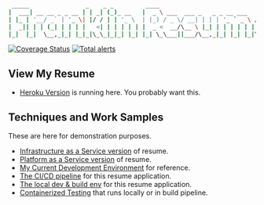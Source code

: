 ``` bash
 _____                _    _ _         ____
|  ___| __ __ _ _ __ | | _| (_)_ __   |  _ \ ___  ___ _   _ _ __ ___   ___
| |_ | '__/ _` | '_ \| |/ / | | '_ \  | |_) / _ \/ __| | | | '_ ` _ \ / _ \
|  _|| | | (_| | | | |   <| | | | | | |  _ <  __/\__ \ |_| | | | | | |  __/
|_|  |_|  \__,_|_| |_|_|\_\_|_|_| |_| |_| \_\___||___/\__,_|_| |_| |_|\___|

```

[![Coverage Status](https://coveralls.io/repos/github/theDevilsVoice/franklin-resume/badge.svg?branch=master)](https://coveralls.io/github/theDevilsVoice/franklin-resume?branch=master)
[![Total alerts](https://img.shields.io/lgtm/alerts/g/theDevilsVoice/franklin-resume.svg?logo=lgtm&logoWidth=18)](https://lgtm.com/projects/g/theDevilsVoice/franklin-resume/alerts/)

## View My Resume

* [Heroku Version](https://franklin-resume.herokuapp.com/) is running here. You probably want this.

## Techniques and Work Samples

These are here for demonstration purposes.

* [Infrastructure as a Service version](https://thedevilsvoice.github.io/franklin-resume/docs/gcloud.html) of resume.
* [Platform as a Service version](https://thedevilsvoice.github.io/franklin-resume/docs/python_flask.html) of resume.
* [My Current Development Environment](https://thedevilsvoice.github.io/franklin-resume/docs/dev_env.html) for reference.
* [The CI/CD pipeline](https://thedevilsvoice.github.io/franklin-resume/docs/ci_cd_pipeline.html) for this resume application.
* [The local dev & build env](https://thedevilsvoice.github.io/franklin-resume/docs/ci_cd_pipeline.html) for this resume application.
* [Containerized Testing](https://thedevilsvoice.github.io/franklin-resume/docs/testing.html) that runs locally or in build pipeline.
